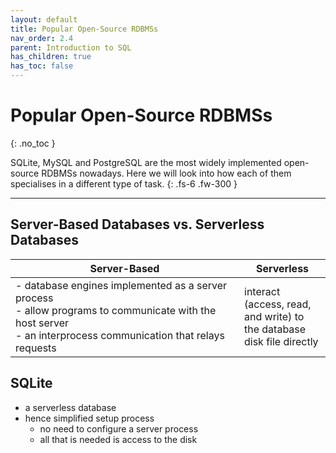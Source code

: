 ```yaml
---
layout: default
title: Popular Open-Source RDBMSs
nav_order: 2.4
parent: Introduction to SQL
has_children: true
has_toc: false
---
```

# Popular Open-Source RDBMSs
{: .no_toc }

SQLite, MySQL and PostgreSQL are the most widely implemented open-source RDBMSs nowadays. Here we will look into how each of them specialises in a different type of task. 
{: .fs-6 .fw-300 }

---

## Server-Based Databases vs. Serverless Databases

| Server-Based | Serverless |
| --- | --- |
| <span style="display: inline-block; width:350px">- database engines implemented as a server process <br> - allow programs to communicate with the host server <br> - an interprocess communication that relays requests</span> | interact (access, read, and write) to the database disk file directly |


## SQLite
- a serverless database
- hence simplified setup process
    - no need to configure a server process
    - all that is needed is access to the disk









